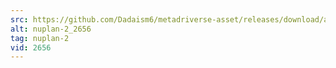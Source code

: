 ```yaml
---
src: https://github.com/Dadaism6/metadriverse-asset/releases/download/assetsv1.0.1/nuplan-2_2656.mp4
alt: nuplan-2_2656
tag: nuplan-2
vid: 2656
---
```

